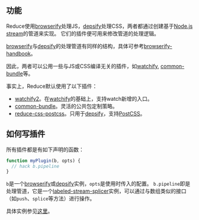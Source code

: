 ## 功能
Reduce使用[browserify]处理JS，[depsify]处理CSS，两者都通过创建基于[Node.js stream]的管道来实现。
它们的插件便可用来修改管道的处理逻辑。

[browserify]与[depsify]的处理管道有同样的结构，具体可参考[browserify-handbook][pipeline]。

因此，两者可以公用一些与JS或CSS编译无关的插件，如[watchify], [common-bundle]等。

事实上，Reduce默认使用了以下插件：
* [watchify2]。在[watchify]的基础上，支持watch新增的入口。
* [common-bundle]。灵活的公共包定制策略。
* [reduce-css-postcss]。只用于[depsify]，支持[PostCSS]。

## 如何写插件
所有插件都是有如下声明的函数：
```js
function myPlugin(b, opts) {
  // hack b.pipeline
}

```

`b`是一个[browserify]或[depsify]实例，`opts`是使用时传入的配置。
`b.pipeline`即是处理管道，它是一个[labeled-stream-splicer]实例，可以通过与数组类似的接口（如`push`、`splice`等方法）进行操作。

具体实例参见[这里](https://github.com/substack/browserify-handbook#compiler-pipeline)。

[browserify]: https://github.com/substack/node-browserify
[common-bundle]: https://github.com/reducejs/common-bundle
[depsify]: https://github.com/reducejs/depsify
[labeled-stream-splicer]: https://github.com/substack/labeled-stream-splicer
[Node.js stream]: https://nodejs.org/api/stream.html
[pipeline]: https://github.com/substack/browserify-handbook#compiler-pipeline
[PostCSS]: https://github.com/postcss/postcss
[reduce-css-postcss]: https://github.com/reducejs/reduce-css-postcss
[watchify]: https://github.com/substack/watchify
[watchify2]: https://github.com/reducejs/watchify2

